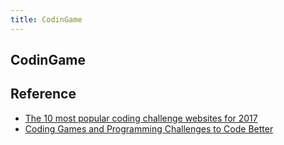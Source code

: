 ```yaml
---
title: CodinGame
---
```


## CodinGame


## Reference
* [The 10 most popular coding challenge websites for 2017](https://medium.freecodecamp.org/the-10-most-popular-coding-challenge-websites-of-2016-fb8a5672d22f)
* [Coding Games and Programming Challenges to Code Better](https://www.codingame.com/start)
